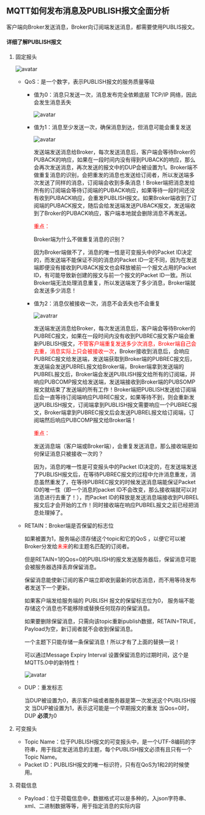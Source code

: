 ## MQTT如何发布消息及PUBLISH报文全面分析

客户端向Broker发送消息，Broker向订阅端发送消息，都需要使用PUBLIS报文。



#### 详细了解PUBLISH报文

1. 固定报头

   ![avatar](../images/20180907201739229.jpeg)

   - QoS：是一个数字，表示PUBLISH报文的服务质量等级

     - 值为0：消息只发送一次，消息发布完全依赖底层 TCP/IP 网络，因此会发生消息丢失

       ![avatar](../images/WechatIMG735.png?lastModify=1693446721)

     - 值为1：消息至少发送一次，确保消息到达，但消息可能会重复发送

       ![avatar](../images/WechatIMG736.png)

       发送端发送消息给Broker，每次发送消息后，客户端会等待Broker的PUBACK的响应，如果在一段时间内没有得到PUBACK的响应，那么会再次发送消息，再次发送的报文中的DUP会被设置为1。Broker端不做重复消息的识别，会把重发的消息也发送给订阅者，所以发送端多次发送了同样的消息，订阅端会收到多条消息！Broker端把消息发给所有的订阅端会等待订阅端的PUBACK响应，如果等待一段时间还没有收到PUBACK响应，会重发PUBLISH报文。如果Broker端收到了订阅端的PUBACK报文，随后会给发送端发送PUBACK报文，发送端收到了Broker的PUBACK响应，客户端本地就会删除消息不再发送。

       <font color="red">重点：</font>

       Broker端为什么不做重复消息的识别？

       因为Broker端做不了，消息的唯一性是可变报头中的Packet ID决定的，而发送端不能保证不同的消息的Packet ID一定不同，因为在发送端即便没有接收到PUBACK报文也会释放被前一个报文占用的Packet ID，有可能导致新创建的报文与前一个报文的Packet ID一致。所以Broker端无法处理消息重复，所以发送端发了多少消息，Broker端就会发送多少消息！

       

     - 值为2：消息仅被接收一次，消息不会丢失也不会重复

       ![avatrar](../images/dfhgfdh.webp)

       

       发送端发送消息给Broker，每次发送消息后，客户端会等待Broker的PUBREC报文，如果在一段时间内没有收到PUBREC报文客户端会重新PUBLISH报文，<font color="red">不管客户端重复发送多少次消息，Broker端自己会去重，消息实际上只会被接收一次</font>，Broker接收到消息后，会响应PUBREC报文给发送端，发送端获取到Broker端的PUBREC报文后，发送端会发送PUBREL报文给Broker端，Broker端拿到发送端的PUBREL报文后，Broker端会发送PUBLISH报文给所有的订阅端，并响应PUBCOMP报文给发送端，发送端接收到Broker端的PUBSOMP报文就结束了发送端的所有工作！Broker端把PUBLISH发送给订阅端后会一直等待订阅端响应PUBREC报文，如果等待不到，则会重新发送PUBLISH报文，订阅端拿到PUBLISH报文需要响应一个PUBREC报文，Broker端拿到PUBREC报文后会发送PUBREL报文给订阅端，订阅端然后响应PUBCOMP报文给Broker端！

       

       <font color="red">重点：</font>

       发送消息端（客户端或Broker端），会重复发送消息，那么接收端是如何保证消息只被接收一次的？

       因为，消息的唯一性是可变报头中的Packet ID决定的，在发送端发送了PUBLISH报文后，在等待PUBREC报文的过程中允许消息重发，消息虽然重发了，在等待PUBREC报文的时候发送消息端能保证Packet ID的唯一性（即一个消息的packet ID不会改变，那么接收端就可以对消息进行去重了！），而Packet ID的释放是发送消息端接收到PUBREL报文后才会开始的工作！同时接收端在响应PUBREL报文之前已经把消息处理掉了。

       

   - RETAIN：Broker端是否保留的标志位

     如果被置为1，服务端必须存储这个topic和它的QoS ，以便它可以被Broker分发给<font color="red">未来</font>的和主题名匹配的订阅者。

     但是RETAIN=1的Qos=0的PUBLISH的报文发送服务器后，保留消息可能会被服务器选择丢弃保留消息。

     保留消息能使新订阅的客户端立即收到最新的状态消息，而不用等待发布者发送下一个更新。

     如果客户端发给服务端的 PUBLISH 报文的保留标志位为0， 服务端不能存储这个消息也不能移除或替换任何现存的保留消息。

     如果要删除保留消息，只需向该topic重新publish数据，RETAIN=TRUE，Payload为空，新订阅者就不会收到保留消息。

     一个主题下只能存储一条保留消息！所以才有了上面的替换一说！

     可以通过Message Expiry Interval 设置保留消息的过期时间，这个是MQTT5.0中的新特性！

     ![avatar](../images/WechatIMG738.png)

     

   - DUP：重发标志

     当DUP被设置为0，表示客户端或者服务器是第一次发送这个PUBLISH报文
     当DUP被设置为1，表示这可能是一个早期报文的重发
     当Qos=0时，DUP **必须**为0

     

2. 可变报头
   - Topic Name：位于PUBLISH报文的可变报头中，是一个UTF-8编码的字符串，用于指定发送消息的主题，每个PUBLISH报文必须有且只有一个Topic Name。
   - Packet ID：PUBLISH报文的唯一标识符，只有在QoS为1和2的时候使用。

3. 荷载信息
   - Payload：位于荷载信息中，数据格式可以是多种的，入json字符串、xml、二进制数据等等，用于指定消息的实际内容

